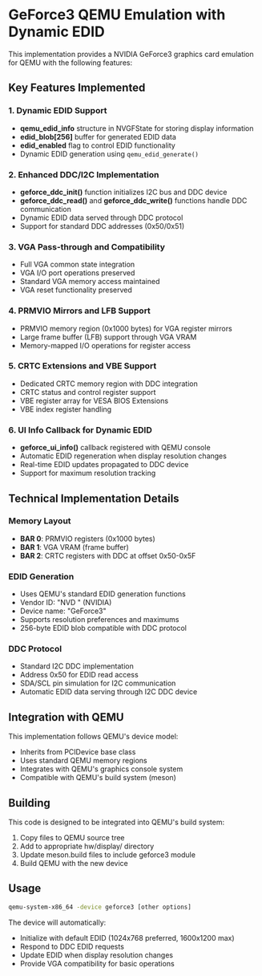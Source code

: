 # GeForce3 QEMU Emulation with Dynamic EDID

This implementation provides a NVIDIA GeForce3 graphics card emulation for QEMU with the following features:

## Key Features Implemented

### 1. Dynamic EDID Support
- **qemu_edid_info** structure in NVGFState for storing display information
- **edid_blob[256]** buffer for generated EDID data  
- **edid_enabled** flag to control EDID functionality
- Dynamic EDID generation using `qemu_edid_generate()`

### 2. Enhanced DDC/I2C Implementation
- **geforce_ddc_init()** function initializes I2C bus and DDC device
- **geforce_ddc_read()** and **geforce_ddc_write()** functions handle DDC communication
- Dynamic EDID data served through DDC protocol
- Support for standard DDC addresses (0x50/0x51)

### 3. VGA Pass-through and Compatibility
- Full VGA common state integration
- VGA I/O port operations preserved
- Standard VGA memory access maintained
- VGA reset functionality preserved

### 4. PRMVIO Mirrors and LFB Support
- PRMVIO memory region (0x1000 bytes) for VGA register mirrors
- Large frame buffer (LFB) support through VGA VRAM
- Memory-mapped I/O operations for register access

### 5. CRTC Extensions and VBE Support
- Dedicated CRTC memory region with DDC integration
- CRTC status and control register support
- VBE register array for VESA BIOS Extensions
- VBE index register handling

### 6. UI Info Callback for Dynamic EDID
- **geforce_ui_info()** callback registered with QEMU console
- Automatic EDID regeneration when display resolution changes
- Real-time EDID updates propagated to DDC device
- Support for maximum resolution tracking

## Technical Implementation Details

### Memory Layout
- **BAR 0**: PRMVIO registers (0x1000 bytes)
- **BAR 1**: VGA VRAM (frame buffer)
- **BAR 2**: CRTC registers with DDC at offset 0x50-0x5F

### EDID Generation
- Uses QEMU's standard EDID generation functions
- Vendor ID: "NVD " (NVIDIA)
- Device name: "GeForce3"
- Supports resolution preferences and maximums
- 256-byte EDID blob compatible with DDC protocol

### DDC Protocol
- Standard I2C DDC implementation
- Address 0x50 for EDID read access
- SDA/SCL pin simulation for I2C communication
- Automatic EDID data serving through I2C DDC device

## Integration with QEMU

This implementation follows QEMU's device model:
- Inherits from PCIDevice base class
- Uses standard QEMU memory regions
- Integrates with QEMU's graphics console system
- Compatible with QEMU's build system (meson)

## Building

This code is designed to be integrated into QEMU's build system:

1. Copy files to QEMU source tree
2. Add to appropriate hw/display/ directory
3. Update meson.build files to include geforce3 module
4. Build QEMU with the new device

## Usage

```bash
qemu-system-x86_64 -device geforce3 [other options]
```

The device will automatically:
- Initialize with default EDID (1024x768 preferred, 1600x1200 max)
- Respond to DDC EDID requests
- Update EDID when display resolution changes
- Provide VGA compatibility for basic operations